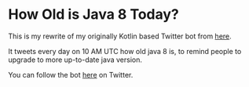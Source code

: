 # How Old is Java 8 Today?

This is my rewrite of my originally Kotlin based Twitter bot from
[here](https://github.com/i-voted-for-biden2/howoldisjava8.today/tree/main/twitter-bot).

It tweets every day on 10 AM UTC how old java 8 is, to remind people to upgrade
to more up-to-date java version.

You can follow the bot [here](https://twitter.com/HowOldIsJava8) on Twitter.
